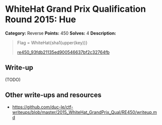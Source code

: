 # WhiteHat Grand Prix Qualification Round 2015: Hue

**Category:** Reverse
**Points:** 450
**Solves:** 4
**Description:**

> Flag = WhiteHat{sha1(upper(key))}
> 
> [re450_93fdb21135ed900546637bf2c32764fb](re450_93fdb21135ed900546637bf2c32764fb)


## Write-up

(TODO)

## Other write-ups and resources

* <https://github.com/duc-le/ctf-writeups/blob/master/2015_WhiteHat_GrandPrix_Qual/RE450/writeup.md>
